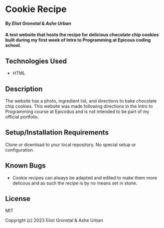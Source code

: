 # Cookie Recipe

#### By _**Eliot Gronstal**_ & _**Ashe Urban**_

#### A test website that hosts the recipe for delicious chocolate chip cookies built during my first week of Intro to Programming at Epicous coding school.

## Technologies Used

* HTML

## Description

The website has a photo, ingredient list, and directions to bake chocolate chip cookies. This website was made following directions in the Intro to Programming course at Epicodus and is not intended to be part of my official portfolio.

## Setup/Installation Requirements

Clone or download to your local repository. No special setup or configuration.

## Known Bugs

* Cookie recipes can always be adapted and edited to make them more delicous and as such the recipe is by no means set in stone.

## License

MIT

Copyright (c) 2023 Eliot Gronstal & Ashe Urban
